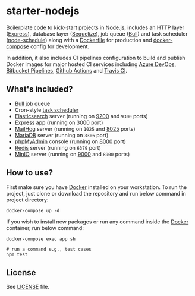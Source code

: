 # starter-nodejs

Boilerplate code to kick-start projects in [Node.js](https://nodejs.org/), includes an HTTP layer ([Express](https://expressjs.com/)), database layer ([Sequelize](https://sequelize.org/)), job queue ([Bull](https://optimalbits.github.io/bull/)) and task scheduler ([node-schedule](https://www.npmjs.com/package/node-schedule)) along with a [Dockerfile](https://docs.docker.com/engine/reference/builder/) for production and [docker-compose](https://docs.docker.com/compose/) config for development.

In addition, it also includes CI pipelines configuration to build and publish Docker images for major hosted CI services including [Azure DevOps](https://azure.microsoft.com/en-in/services/devops/), [Bitbucket Pipelines](https://bitbucket.org/product/features/pipelines), [Github Actions](https://github.com/features/actions) and [Travis CI](https://www.travis-ci.com/).

## What's included?

- [Bull](https://optimalbits.github.io/bull/) job queue
- Cron-style [task scheduler](https://www.npmjs.com/package/node-schedule)
- [Elasticsearch](https://www.elastic.co/elastic-stack/) server (running on [9200](http://localhost:9200/) and `9300` ports)
- [Express](https://expressjs.com/) app (running on [3000](http://localhost:3000/) port)
- [MailHog](https://github.com/mailhog/MailHog) server (running on `1025` and [8025](http://localhost:8025/) ports)
- [MariaDB](https://mariadb.org/) server (running on `3306` port)
- [phpMyAdmin](https://www.phpmyadmin.net/) console (running on [8000](http://localhost:8000/) port)
- [Redis](https://redis.io/) server (running on `6379` port)
- [MinIO](https://min.io/) server (running on [9000](http://localhost:9000/) and `8900` ports)

## How to use?

First make sure you have [Docker](https://www.docker.com/) installed on your workstation.
To run the project, just clone or download the repository and run below command in project directory:

```shell
docker-compose up -d
```

If you wish to install new packages or run any command inside the [Docker](https://www.docker.com/)  container, run below command:

```shell
docker-compose exec app sh

# run a command e.g., test cases
npm test
```

## License

See [LICENSE](LICENSE) file.
